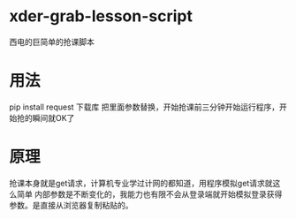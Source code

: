 # xder-grab-lesson-script
西电的巨简单的抢课脚本

# 用法
pip install request 下载库
把里面参数替换，开始抢课前三分钟开始运行程序，开始抢的瞬间就OK了

# 原理
抢课本身就是get请求，计算机专业学过计网的都知道，用程序模拟get请求就这么简单
内部参数是不断变化的，我能力也有限不会从登录端就开始模拟登录获得参数。是直接从浏览器复制粘贴的。

